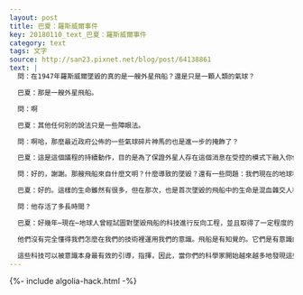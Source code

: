 ```yaml
---
layout: post
title: 巴夏：羅斯威爾事件
key: 20180110_text_巴夏：羅斯威爾事件
category: text
tags: 文字
source: http://san23.pixnet.net/blog/post/64138861
text: |
  問：在1947年羅斯威爾墜毀的真的是一艘外星飛船？還是只是一顆人類的氣球？

  巴夏：那是一艘外星飛船。

  問：啊

  巴夏：其他任何別的說法只是一些障眼法。

  問：啊哈，那麼最近政府公佈的一些氣球碎片神馬的也是進一步的掩飾了？

  巴夏：這是這個議程的持續動作，目的是為了保證外星人存在這個消息在受控的模式下融入你們的社會，這在運作這議程的那些人認為是恰當的。

  問：好的，謝謝。那艘飛船來自什麼文明？什麼導致的墜毀？還有一些問題：我們現在的地球科技是否有一部分來自對這些飛船的反向工程？人類要想在太空中像外星人那樣自由飛行，需要掌握那些知識？

  巴夏：好的。這樣的生命雖然有很多，但在那次，也是首次墜毀的飛船中的生命是混血雜交人種，和我們社會（巴夏所在的社會，ESSASSANI）的生命很類似，但不是來自那裡，那次墜毀起因是閃電，閃電擊中飛船，干擾了駕駛機制。數具屍體被發現，有一個當時仍然存活，但最終死掉了。

  問：他存活了多長時間？

  巴夏：好幾年⋯現在⋯地球人曾經試圖對墜毀飛船的科技進行反向工程，並且取得了一定程度的成功。飛船上的一些技術被獲得。其中有一些已經進入了你們的社會，但是沒有你們想像中的多，因為很多你們科學家從飛船上發現的科技，遠遠超過了地球人的理解能力，有一些東西至今人類也不瞭解，因為他們沒有完全弄清楚（這回答了你最後一個問題）怎麼像我們一樣穿行宇宙；

  他們沒有完全懂得我們怎麼在我們的技術裡運用我們的意識。飛船是有知覺的。它們是有意識的生命體，直接和飛船成員或者說是駕駛員在意識層面上連接。而且還有其他技術，比如說怎麼製造這樣的飛船，怎麼共鳴，怎麼識別，怎麼「重定位」。

  這些科技可以被意識本身最有效的引導，指揮，因此，當你們的科學家開始越來越多地發現這些科技與意識間的關係之後，當他們真正地創造出人工智能以及有自我意識的電腦後，你們才真正踏入複製或者鏡像你們所回收的飛船裡的科技的大門。
---
```


{%- include algolia-hack.html -%}
